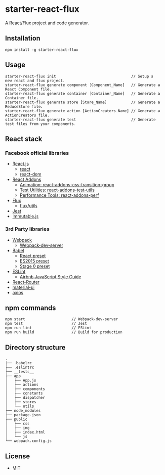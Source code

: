 # starter-react-flux

A React/Flux project and code generator.

## Installation

```
npm install -g starter-react-flux
```

## Usage

```
starter-react-flux init                                  // Setup a new react and flux project.
starter-react-flux generate component [Component_Name]   // Generate a React Component file.
starter-react-flux generate container [Container_Name]   // Generate a Container file.
starter-react-flux generate store [Store_Name]           // Generate a ReduceStore file.
starter-react-flux generate action [ActionCreators_Name] // Generate a ActionCreators file.
starter-react-flux generate test                         // Generate test files from your components.
```

## React stack

### Facebook official libraries

- [React.js](http://facebook.github.io/react/)
  - [react](https://facebook.github.io/react/index.html)
  - [react-dom](https://facebook.github.io/react/index.html)
- [React Addons](https://facebook.github.io/react/docs/addons.html)
  - [Animation: react-addons-css-transition-group](https://facebook.github.io/react/docs/animation.html)
  - [Test Utilities: react-addons-test-utils](https://facebook.github.io/react/docs/test-utils.html)
  - [Performance Tools: react-addons-perf](https://facebook.github.io/react/docs/perf.html)
- [Flux](https://facebook.github.io/flux/)
  - [flux/utils](https://facebook.github.io/flux/docs/flux-utils.html)
- [Jest](https://facebook.github.io/jest/)
- [Immutable.js](https://facebook.github.io/immutable-js/)

### 3rd Party libraries

- [Webpack](https://webpack.github.io)
  - [Webpack-dev-server](https://webpack.github.io/docs/webpack-dev-server.html)
- [Babel](https://babeljs.io)
  - [React preset](http://babeljs.io/docs/plugins/preset-react/)
  - [ES2015 preset](https://babeljs.io/docs/plugins/preset-es2015/)
  - [Stage 0 preset](https://babeljs.io/docs/plugins/preset-stage-0/)
- [ESLint](http://eslint.org)
  - [Airbnb JavaScript Style Guide](https://github.com/airbnb/javascript)
- [React-Router](https://github.com/reactjs/react-router)
- [material-ui](http://www.material-ui.com)
- [axios](https://github.com/mzabriskie/axios)



## npm commands

```
npm start                     // Webpack-dev-server
npm test                      // Jest
npm run lint                  // ESLint
npm run build                 // Build for production
```

## Directory structure

```
.
├── .babelrc
├── .eslintrc
├── __tests__
├── app
│   ├── App.js
│   ├── actions
│   ├── components
│   ├── constants
│   ├── dispatcher
│   ├── stores 
│   └── utils
├── node_modules
├── package.json
├── public
│   ├── css
│   ├── img
│   ├── index.html
│   └── js
└── webpack.config.js
```

## License

- MIT


